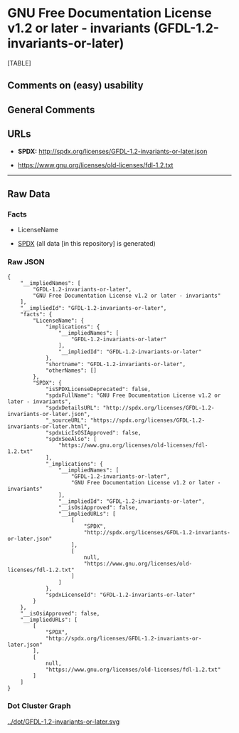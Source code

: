 GNU Free Documentation License v1.2 or later - invariants (GFDL-1.2-invariants-or-later)
========================================================================================

[TABLE]

Comments on (easy) usability
----------------------------

General Comments
----------------

URLs
----

-   **SPDX:** http://spdx.org/licenses/GFDL-1.2-invariants-or-later.json

-   https://www.gnu.org/licenses/old-licenses/fdl-1.2.txt

------------------------------------------------------------------------

Raw Data
--------

### Facts

-   LicenseName

-   [SPDX](https://spdx.org/licenses/GFDL-1.2-invariants-or-later.html "SPDX")
    (all data \[in this repository\] is generated)

### Raw JSON

    {
        "__impliedNames": [
            "GFDL-1.2-invariants-or-later",
            "GNU Free Documentation License v1.2 or later - invariants"
        ],
        "__impliedId": "GFDL-1.2-invariants-or-later",
        "facts": {
            "LicenseName": {
                "implications": {
                    "__impliedNames": [
                        "GFDL-1.2-invariants-or-later"
                    ],
                    "__impliedId": "GFDL-1.2-invariants-or-later"
                },
                "shortname": "GFDL-1.2-invariants-or-later",
                "otherNames": []
            },
            "SPDX": {
                "isSPDXLicenseDeprecated": false,
                "spdxFullName": "GNU Free Documentation License v1.2 or later - invariants",
                "spdxDetailsURL": "http://spdx.org/licenses/GFDL-1.2-invariants-or-later.json",
                "_sourceURL": "https://spdx.org/licenses/GFDL-1.2-invariants-or-later.html",
                "spdxLicIsOSIApproved": false,
                "spdxSeeAlso": [
                    "https://www.gnu.org/licenses/old-licenses/fdl-1.2.txt"
                ],
                "_implications": {
                    "__impliedNames": [
                        "GFDL-1.2-invariants-or-later",
                        "GNU Free Documentation License v1.2 or later - invariants"
                    ],
                    "__impliedId": "GFDL-1.2-invariants-or-later",
                    "__isOsiApproved": false,
                    "__impliedURLs": [
                        [
                            "SPDX",
                            "http://spdx.org/licenses/GFDL-1.2-invariants-or-later.json"
                        ],
                        [
                            null,
                            "https://www.gnu.org/licenses/old-licenses/fdl-1.2.txt"
                        ]
                    ]
                },
                "spdxLicenseId": "GFDL-1.2-invariants-or-later"
            }
        },
        "__isOsiApproved": false,
        "__impliedURLs": [
            [
                "SPDX",
                "http://spdx.org/licenses/GFDL-1.2-invariants-or-later.json"
            ],
            [
                null,
                "https://www.gnu.org/licenses/old-licenses/fdl-1.2.txt"
            ]
        ]
    }

### Dot Cluster Graph

[../dot/GFDL-1.2-invariants-or-later.svg](../dot/GFDL-1.2-invariants-or-later.svg "../dot/GFDL-1.2-invariants-or-later.svg")
